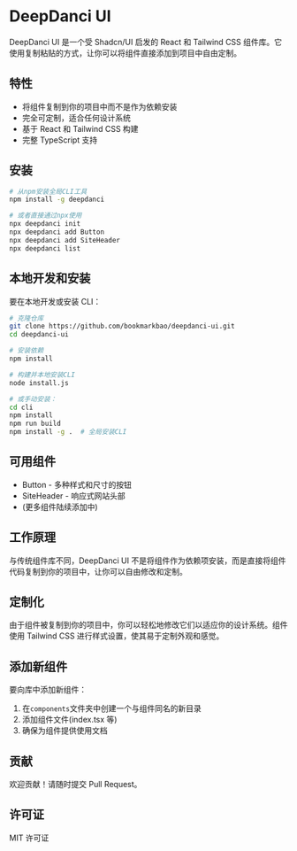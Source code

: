 # DeepDanci UI

DeepDanci UI 是一个受 Shadcn/UI 启发的 React 和 Tailwind CSS 组件库。它使用复制粘贴的方式，让你可以将组件直接添加到项目中自由定制。

## 特性

- 将组件复制到你的项目中而不是作为依赖安装
- 完全可定制，适合任何设计系统
- 基于 React 和 Tailwind CSS 构建
- 完整 TypeScript 支持

## 安装

```bash
# 从npm安装全局CLI工具
npm install -g deepdanci

# 或者直接通过npx使用
npx deepdanci init
npx deepdanci add Button
npx deepdanci add SiteHeader
npx deepdanci list
```

## 本地开发和安装

要在本地开发或安装 CLI：

```bash
# 克隆仓库
git clone https://github.com/bookmarkbao/deepdanci-ui.git
cd deepdanci-ui

# 安装依赖
npm install

# 构建并本地安装CLI
node install.js

# 或手动安装：
cd cli
npm install
npm run build
npm install -g .  # 全局安装CLI
```

## 可用组件

- Button - 多种样式和尺寸的按钮
- SiteHeader - 响应式网站头部
- (更多组件陆续添加中)

## 工作原理

与传统组件库不同，DeepDanci UI 不是将组件作为依赖项安装，而是直接将组件代码复制到你的项目中，让你可以自由修改和定制。

## 定制化

由于组件被复制到你的项目中，你可以轻松地修改它们以适应你的设计系统。组件使用 Tailwind CSS 进行样式设置，使其易于定制外观和感觉。

## 添加新组件

要向库中添加新组件：

1. 在`components`文件夹中创建一个与组件同名的新目录
2. 添加组件文件(index.tsx 等)
3. 确保为组件提供使用文档

## 贡献

欢迎贡献！请随时提交 Pull Request。

## 许可证

MIT 许可证
